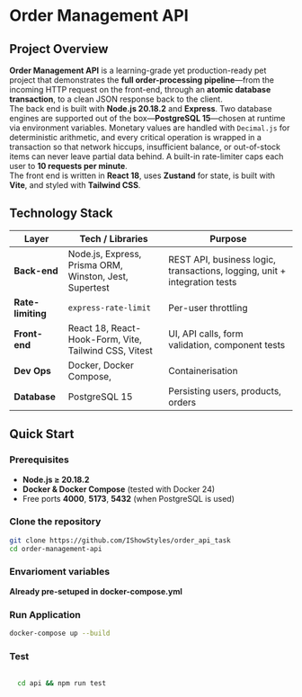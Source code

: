 # Order Management API


## Project Overview  
**Order Management API** is a learning-grade yet production-ready pet project that demonstrates the **full order-processing pipeline**—from the incoming HTTP request on the front-end, through an **atomic database transaction**, to a clean JSON response back to the client.  
The back end is built with **Node.js 20.18.2** and **Express**. Two database engines are supported out of the box—**PostgreSQL 15**—chosen at runtime via environment variables. Monetary values are handled with `Decimal.js` for deterministic arithmetic, and every critical operation is wrapped in a transaction so that network hiccups, insufficient balance, or out-of-stock items can never leave partial data behind. A built-in rate-limiter caps each user to **10 requests per minute**.  
The front end is written in **React 18**, uses **Zustand** for state, is built with **Vite**, and styled with **Tailwind CSS**.  

## Technology Stack  
| Layer            | Tech / Libraries                                                          | Purpose                                                            |
|------------------|---------------------------------------------------------------------------|--------------------------------------------------------------------|
| **Back-end**     | Node.js, Express, Prisma ORM, Winston, Jest, Supertest                     | REST API, business logic, transactions, logging, unit + integration tests |
| **Rate-limiting**| `express-rate-limit`                                                       | Per-user throttling                                                |
| **Front-end**    | React 18, React-Hook-Form, Vite, Tailwind CSS, Vitest                      | UI, API calls, form validation, component tests                    |
| **Dev Ops**      | Docker, Docker Compose,                                                    | Containerisation
| **Database**     | PostgreSQL 15                 | Persisting users, products, orders                                 |

## Quick Start

### Prerequisites
* **Node.js ≥ 20.18.2**  
* **Docker & Docker Compose** (tested with Docker 24)  
* Free ports **4000**, **5173**, **5432** (when PostgreSQL is used)  

### Clone the repository
```bash
git clone https://github.com/IShowStyles/order_api_task
cd order-management-api
```
### Envarioment variables 
  **Already pre-setuped in docker-compose.yml**


### Run Application
  ```bash
  docker-compose up --build 
  ```

### Test
  ```bash
    
    cd api && npm run test 
  ```